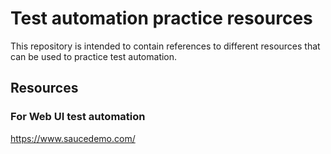 # Test automation practice resources
This repository is intended to contain references to different resources that can be used to practice test automation.

## Resources
### For Web UI test automation
https://www.saucedemo.com/
